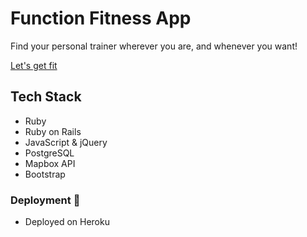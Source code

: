 # Function Fitness App

Find your personal trainer wherever you are, and whenever you want!

[Let's get fit](https://personal-trainer-kyledanny.herokuapp.com/)

## Tech Stack 
* Ruby
* Ruby on Rails
* JavaScript & jQuery
* PostgreSQL
* Mapbox API
* Bootstrap

### Deployment :rocket:
* Deployed on Heroku 
